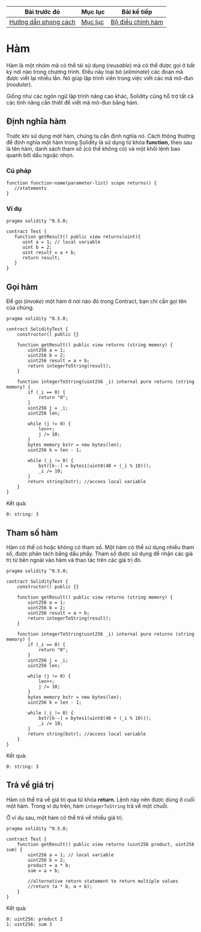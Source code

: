 |Bài trước đó|Mục lục|Bài kế tiếp|
|---|---|---|
|[Hướng dẫn phong cách](20_StyleGuide.md)|[Mục lục](README.md)|[Bộ điều chỉnh hàm](22_FunctionModifiers.md)|

# Hàm

Hàm là một nhóm mã có thể tái sử dụng (*reusable*) mà có thể được gọi ở bất kỳ nơi nào trong chương trình. Điều này loại bỏ (*eliminate*) các đoạn mã được viết lại nhiều lần. Nó giúp lập trình viên trong việc viết các mã mô-đun (*modular*).

Giống như các ngôn ngữ lập trình nâng cao khác, Solidity cũng hỗ trợ tất cả các tính năng cần thiết để viết mã mô-đun bằng hàm.

## Định nghĩa hàm

Trước khi sử dụng một hàm, chúng ta cần định nghĩa nó. Cách thông thường để định nghĩa một hàm trong Solidity là sử dụng từ khóa **function**, theo sau là tên hàm, danh sách tham số (có thể không có) và một khối lệnh bao quanh bởi dấu ngoặc nhọn.

### Cú pháp

```solidity
function function-name(parameter-list) scope returns() {
   //statements
}
```

### Ví dụ

```solidity
pragma solidity ^0.5.0;

contract Test {
   function getResult() public view returns(uint){
      uint a = 1; // local variable
      uint b = 2;
      uint result = a + b;
      return result;
   }
}
```

## Gọi hàm

Để gọi (*invoke*) một hàm ở nơi nào đó trong Contract, bạn chỉ cần gọi tên của chúng.

```solidity
pragma solidity ^0.5.0;

contract SolidityTest {
    constructor() public {}

    function getResult() public view returns (string memory) {
        uint256 a = 1;
        uint256 b = 2;
        uint256 result = a + b;
        return integerToString(result);
    }

    function integerToString(uint256 _i) internal pure returns (string memory) {
        if (_i == 0) {
            return "0";
        }
        uint256 j = _i;
        uint256 len;

        while (j != 0) {
            len++;
            j /= 10;
        }
        bytes memory bstr = new bytes(len);
        uint256 k = len - 1;

        while (_i != 0) {
            bstr[k--] = bytes1(uint8(48 + (_i % 10)));
            _i /= 10;
        }
        return string(bstr); //access local variable
    }
}
```

Kết quả:

```
0: string: 3
```

## Tham số hàm

Hàm có thể có hoặc không có tham số. Một hàm có thể sử dụng nhiều tham số, được phân tách bằng dấu phẩy. Tham số được sử dụng để nhận các giá trị từ bên ngoài vào hàm và thao tác trên các giá trị đó.

```solidity
pragma solidity ^0.5.0;

contract SolidityTest {
    constructor() public {}

    function getResult() public view returns (string memory) {
        uint256 a = 1;
        uint256 b = 2;
        uint256 result = a + b;
        return integerToString(result);
    }

    function integerToString(uint256 _i) internal pure returns (string memory) {
        if (_i == 0) {
            return "0";
        }
        uint256 j = _i;
        uint256 len;

        while (j != 0) {
            len++;
            j /= 10;
        }
        bytes memory bstr = new bytes(len);
        uint256 k = len - 1;

        while (_i != 0) {
            bstr[k--] = bytes1(uint8(48 + (_i % 10)));
            _i /= 10;
        }
        return string(bstr); //access local variable
    }
}
```

Kết quả:

```
0: string: 3
```

## Trả về giá trị

Hàm có thể trả về giá trị qua từ khóa **return**. Lệnh này nên được dùng ở cuối một hàm. Trong ví dụ trên, hàm `integerToString` trả về một chuỗi.

Ở ví dụ sau, một hàm có thể trả về nhiều giá trị.

```solidity
pragma solidity ^0.5.0;

contract Test {
    function getResult() public view returns (uint256 product, uint256 sum) {
        uint256 a = 1; // local variable
        uint256 b = 2;
        product = a * b;
        sum = a + b;

        //alternative return statement to return multiple values
        //return (a * b, a + b);
    }
}
```

Kết quả:

```
0: uint256: product 2
1: uint256: sum 3
```
